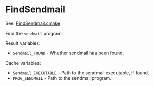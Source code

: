 # FindSendmail

See: [FindSendmail.cmake](https://github.com/petk/php-build-system/tree/master/cmake/cmake/modules/FindSendmail.cmake)

Find the `sendmail` program.

Result variables:

* `Sendmail_FOUND` - Whether sendmail has been found.

Cache variables:

* `Sendmail_EXECUTABLE` - Path to the sendmail executable, if found.
* `PROG_SENDMAIL` - Path to the sendmail program.
